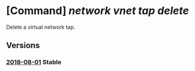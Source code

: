 # [Command] _network vnet tap delete_

Delete a virtual network tap.

## Versions

### [2018-08-01](/Resources/mgmt-plane/L3N1YnNjcmlwdGlvbnMve30vcmVzb3VyY2Vncm91cHMve30vcHJvdmlkZXJzL21pY3Jvc29mdC5uZXR3b3JrL3ZpcnR1YWxuZXR3b3JrdGFwcy97fQ==/2018-08-01.xml) **Stable**

<!-- mgmt-plane /subscriptions/{}/resourcegroups/{}/providers/microsoft.network/virtualnetworktaps/{} 2018-08-01 -->
